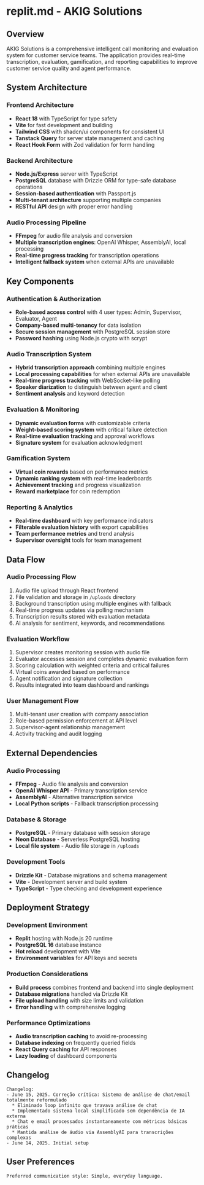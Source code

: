 # replit.md - AKIG Solutions

## Overview

AKIG Solutions is a comprehensive intelligent call monitoring and evaluation system for customer service teams. The application provides real-time transcription, evaluation, gamification, and reporting capabilities to improve customer service quality and agent performance.

## System Architecture

### Frontend Architecture
- **React 18** with TypeScript for type safety
- **Vite** for fast development and building
- **Tailwind CSS** with shadcn/ui components for consistent UI
- **Tanstack Query** for server state management and caching
- **React Hook Form** with Zod validation for form handling

### Backend Architecture
- **Node.js/Express** server with TypeScript
- **PostgreSQL** database with Drizzle ORM for type-safe database operations
- **Session-based authentication** with Passport.js
- **Multi-tenant architecture** supporting multiple companies
- **RESTful API** design with proper error handling

### Audio Processing Pipeline
- **FFmpeg** for audio file analysis and conversion
- **Multiple transcription engines**: OpenAI Whisper, AssemblyAI, local processing
- **Real-time progress tracking** for transcription operations
- **Intelligent fallback system** when external APIs are unavailable

## Key Components

### Authentication & Authorization
- **Role-based access control** with 4 user types: Admin, Supervisor, Evaluator, Agent
- **Company-based multi-tenancy** for data isolation
- **Secure session management** with PostgreSQL session store
- **Password hashing** using Node.js crypto with scrypt

### Audio Transcription System
- **Hybrid transcription approach** combining multiple engines
- **Local processing capabilities** for when external APIs are unavailable
- **Real-time progress tracking** with WebSocket-like polling
- **Speaker diarization** to distinguish between agent and client
- **Sentiment analysis** and keyword detection

### Evaluation & Monitoring
- **Dynamic evaluation forms** with customizable criteria
- **Weight-based scoring system** with critical failure detection
- **Real-time evaluation tracking** and approval workflows
- **Signature system** for evaluation acknowledgment

### Gamification System
- **Virtual coin rewards** based on performance metrics
- **Dynamic ranking system** with real-time leaderboards
- **Achievement tracking** and progress visualization
- **Reward marketplace** for coin redemption

### Reporting & Analytics
- **Real-time dashboard** with key performance indicators
- **Filterable evaluation history** with export capabilities
- **Team performance metrics** and trend analysis
- **Supervisor oversight** tools for team management

## Data Flow

### Audio Processing Flow
1. Audio file upload through React frontend
2. File validation and storage in `/uploads` directory
3. Background transcription using multiple engines with fallback
4. Real-time progress updates via polling mechanism
5. Transcription results stored with evaluation metadata
6. AI analysis for sentiment, keywords, and recommendations

### Evaluation Workflow
1. Supervisor creates monitoring session with audio file
2. Evaluator accesses session and completes dynamic evaluation form
3. Scoring calculation with weighted criteria and critical failures
4. Virtual coins awarded based on performance
5. Agent notification and signature collection
6. Results integrated into team dashboard and rankings

### User Management Flow
1. Multi-tenant user creation with company association
2. Role-based permission enforcement at API level
3. Supervisor-agent relationship management
4. Activity tracking and audit logging

## External Dependencies

### Audio Processing
- **FFmpeg** - Audio file analysis and conversion
- **OpenAI Whisper API** - Primary transcription service
- **AssemblyAI** - Alternative transcription service
- **Local Python scripts** - Fallback transcription processing

### Database & Storage
- **PostgreSQL** - Primary database with session storage
- **Neon Database** - Serverless PostgreSQL hosting
- **Local file system** - Audio file storage in `/uploads`

### Development Tools
- **Drizzle Kit** - Database migrations and schema management
- **Vite** - Development server and build system
- **TypeScript** - Type checking and development experience

## Deployment Strategy

### Development Environment
- **Replit** hosting with Node.js 20 runtime
- **PostgreSQL 16** database instance
- **Hot reload** development with Vite
- **Environment variables** for API keys and secrets

### Production Considerations
- **Build process** combines frontend and backend into single deployment
- **Database migrations** handled via Drizzle Kit
- **File upload handling** with size limits and validation
- **Error handling** with comprehensive logging

### Performance Optimizations
- **Audio transcription caching** to avoid re-processing
- **Database indexing** on frequently queried fields
- **React Query caching** for API responses
- **Lazy loading** of dashboard components

## Changelog

```
Changelog:
- June 15, 2025. Correção crítica: Sistema de análise de chat/email totalmente reformulado
  * Eliminado loop infinito que travava análise de chat
  * Implementado sistema local simplificado sem dependência de IA externa
  * Chat e email processados instantaneamente com métricas básicas práticas
  * Mantida análise de áudio via AssemblyAI para transcrições complexas
- June 14, 2025. Initial setup
```

## User Preferences

```
Preferred communication style: Simple, everyday language.
```